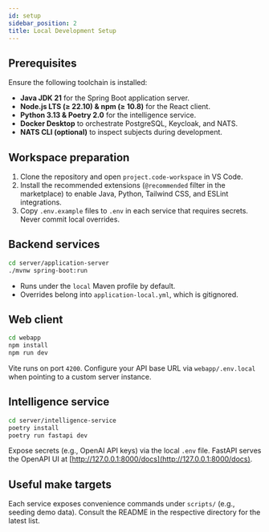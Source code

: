 ```yaml
---
id: setup
sidebar_position: 2
title: Local Development Setup
---
```


## Prerequisites

Ensure the following toolchain is installed:

- **Java JDK 21** for the Spring Boot application server.
- **Node.js LTS (≥ 22.10) & npm (≥ 10.8)** for the React client.
- **Python 3.13 & Poetry 2.0** for the intelligence service.
- **Docker Desktop** to orchestrate PostgreSQL, Keycloak, and NATS.
- **NATS CLI (optional)** to inspect subjects during development.

## Workspace preparation

1. Clone the repository and open `project.code-workspace` in VS Code.
2. Install the recommended extensions (`@recommended` filter in the marketplace) to enable Java, Python, Tailwind CSS, and ESLint integrations.
3. Copy `.env.example` files to `.env` in each service that requires secrets. Never commit local overrides.

## Backend services

```bash
cd server/application-server
./mvnw spring-boot:run
```

- Runs under the `local` Maven profile by default.
- Overrides belong into `application-local.yml`, which is gitignored.

## Web client

```bash
cd webapp
npm install
npm run dev
```

Vite runs on port `4200`. Configure your API base URL via `webapp/.env.local` when pointing to a custom server instance.

## Intelligence service

```bash
cd server/intelligence-service
poetry install
poetry run fastapi dev
```

Expose secrets (e.g., OpenAI API keys) via the local `.env` file. FastAPI serves the OpenAPI UI at [http://127.0.0.1:8000/docs](http://127.0.0.1:8000/docs).

## Useful make targets

Each service exposes convenience commands under `scripts/` (e.g., seeding demo data). Consult the README in the respective directory for the latest list.
